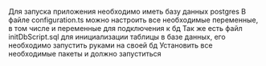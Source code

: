Для запуска приложения необходимо иметь базу данных postgres
В файле configuration.ts можно настроить все необходимые переменные, в том числе и переменные для подключения к бд
Так же есть файл initDbScript.sql для инициализации таблицы в базе данных, его необходимо запустить руками на своей бд
Установить все необходимые пакеты и должно запуститься
